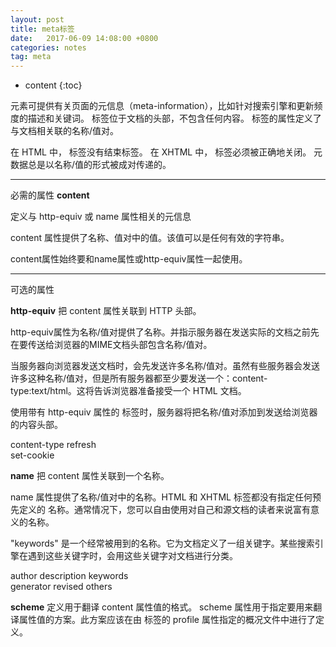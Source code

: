 ```yaml
---
layout: post
title: meta标签
date:   2017-06-09 14:08:00 +0800
categories: notes
tag: meta
---
```


* content
{:toc}


<meta> 元素可提供有关页面的元信息（meta-information），比如针对搜索引擎和更新频度的描述和关键词。
<meta> 标签位于文档的头部，不包含任何内容。<meta> 标签的属性定义了与文档相关联的名称/值对。

在 HTML 中，<meta> 标签没有结束标签。
在 XHTML 中，<meta> 标签必须被正确地关闭。
元数据总是以名称/值的形式被成对传递的。


----------


必需的属性
**content**

定义与 http-equiv 或 name 属性相关的元信息

content 属性提供了名称、值对中的值。该值可以是任何有效的字符串。

content属性始终要和name属性或http-equiv属性一起使用。


----------


可选的属性

**http-equiv**
把 content 属性关联到 HTTP 头部。

http-equiv属性为名称/值对提供了名称。并指示服务器在发送实际的文档之前先在要传送给浏览器的MIME文档头部包含名称/值对。

当服务器向浏览器发送文档时，会先发送许多名称/值对。虽然有些服务器会发送许多这种名称/值对，但是所有服务器都至少要发送一个：content-type:text/html。这将告诉浏览器准备接受一个 HTML 文档。

使用带有 http-equiv 属性的 <meta> 标签时，服务器将把名称/值对添加到发送给浏览器的内容头部。

content-type
refresh				
set-cookie


**name**
把 content 属性关联到一个名称。

name 属性提供了名称/值对中的名称。HTML 和 XHTML 标签都没有指定任何预先定义的 <meta> 名称。通常情况下，您可以自由使用对自己和源文档的读者来说富有意义的名称。

"keywords" 是一个经常被用到的名称。它为文档定义了一组关键字。某些搜索引擎在遇到这些关键字时，会用这些关键字对文档进行分类。

author
description
keywords			
generator
revised
others


**scheme**
定义用于翻译 content 属性值的格式。
scheme 属性用于指定要用来翻译属性值的方案。此方案应该在由 <head> 标签的 profile 属性指定的概况文件中进行了定义。